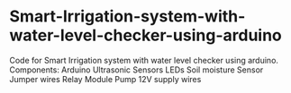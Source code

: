 # Smart-Irrigation-system-with-  water-level-checker-using-arduino

Code for Smart Irrigation system with water level checker using arduino.
Components:
   Arduino
   Ultrasonic Sensors
   LEDs
   Soil moisture Sensor
   Jumper wires
   Relay Module
   Pump
   12V supply
   wires
